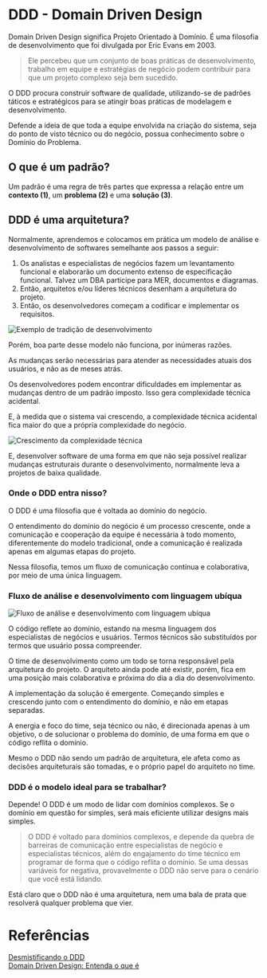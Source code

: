 # DDD - Domain Driven Design

Domain Driven Design significa Projeto Orientado à Domínio. É uma filosofia de desenvolvimento que foi divulgada por Eric Evans em 2003.

> Ele percebeu que um conjunto de boas práticas de desenvolvimento, trabalho em equipe e estratégias de negócio podem contribuir para que um projeto complexo seja bem sucedido.

O DDD procura construir software de qualidade, utilizando-se de padrões táticos e estratégicos para se atingir boas práticas de modelagem e desenvolvimento.

Defende a ideia de que toda a equipe envolvida na criação do sistema, seja do ponto de visto técnico ou do negócio, possua conhecimento sobre o Domínio do Problema.


## O que é um padrão?

Um padrão é uma regra de três partes que expressa a relação entre um **contexto (1)**, um **problema (2)** e uma **solução (3)**.


## DDD é uma arquitetura?

Normalmente, aprendemos e colocamos em prática um modelo de análise e desenvolvimento de softwares semelhante aos passos a seguir:

1. Os analistas e especialistas de negócios fazem um levantamento funcional e elaborarão um documento extenso de especificação funcional. Talvez um DBA participe para MER, documentos e diagramas.  
2. Então, arquitetos e/ou líderes técnicos desenham a arquitetura do projeto.  
3. Então, os desenvolvedores começam a codificar e implementar os requisitos.

![Exemplo de tradição de desenvolvimento](https://www.lambda3.com.br/wp-content/uploads/2017/10/desmistificandooddd_1.png)

Porém, boa parte desse modelo não funciona, por inúmeras razões.

As mudanças serão necessárias para atender as necessidades atuais dos usuários, e não as de meses atrás.

Os desenvolvedores podem encontrar dificuldades em implementar as mudanças dentro de um padrão imposto. Isso gera complexidade técnica acidental.

E, à medida que o sistema vai crescendo, a complexidade técnica acidental fica maior do que a própria complexidade do negócio.

![Crescimento da complexidade técnica](https://www.lambda3.com.br/wp-content/uploads/2017/10/desmistificandooddd_2.png)

E, desenvolver software de uma forma em que não seja possível realizar mudanças estruturais durante o desenvolvimento, normalmente leva a projetos de baixa qualidade.


### Onde o DDD entra nisso?

O DDD é uma filosofia que é voltada ao domínio do negócio.

O entendimento do domínio do negócio é um processo crescente, onde a comunicação e cooperação da equipe é necessária à todo momento, diferentemente do modelo tradicional, onde a comunicação é realizada apenas em algumas etapas do projeto.

Nessa filosofia, temos um fluxo de comunicação contínua e colaborativa, por meio de uma única linguagem.


### Fluxo de análise e desenvolvimento com linguagem ubíqua

![Fluxo de análise e desenvolvimento com linguagem ubíqua](https://www.lambda3.com.br/wp-content/uploads/2017/10/desmistificandooddd_3.png)

O código reflete ao domínio, estando na mesma linguagem dos especialistas de negócios e usuários. Termos técnicos são substituídos por termos que usuário possa compreender.

O time de desenvolvimento como um todo se torna responsável pela arquitetura do projeto. O arquiteto ainda pode até existir, porém, fica em uma posição mais colaborativa e próxima do dia a dia do desenvolvimento.

A implementação da solução é emergente. Começando simples e crescendo junto com o entendimento do domínio, e não em etapas separadas.

A energia e foco do time, seja técnico ou não, é direcionada apenas à um objetivo, o de solucionar o problema do domínio, de uma forma em que o código reflita o domínio.

Mesmo o DDD não sendo um padrão de arquitetura, ele afeta como as decisões arquiteturais são tomadas, e o próprio papel do arquiteto no time.


### DDD é o modelo ideal para se trabalhar?

Depende! O DDD é um modo de lidar com domínios complexos. Se o domínio em questão for simples, será mais eficiente utilizar designs mais simples.

> O DDD é voltado para domínios complexos, e depende da quebra de barreiras de comunicação entre especialistas de negócio e especialistas técnicos, além do engajamento do time técnico em programar de forma que o código reflita o domínio. Se uma dessas variáveis for negativa, provavelmente o DDD não serve para o cenário que você está lidando.

Está claro que o DDD não é uma arquitetura, nem uma bala de prata que resolverá qualquer problema que vier.


# Referências

[Desmistificando o DDD](https://www.lambda3.com.br/2017/10/desmistificando-o-ddd/)  
[Domain Driven Design: Entenda o que é](https://programadoresbrasil.com.br/2020/04/domain-driven-design-o-que-e/)
